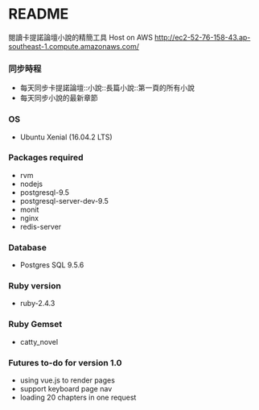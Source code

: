 # README
閱讀卡提諾論壇小說的精簡工具
Host on AWS http://ec2-52-76-158-43.ap-southeast-1.compute.amazonaws.com/

### 同步時程
* 每天同步卡提諾論壇::小說::長篇小說::第一頁的所有小說
* 每天同步小說的最新章節

### OS
* Ubuntu Xenial (16.04.2 LTS)

### Packages required
* rvm
* nodejs
* postgresql-9.5
* postgresql-server-dev-9.5
* monit
* nginx
* redis-server

### Database
* Postgres SQL 9.5.6

### Ruby version
* ruby-2.4.3

### Ruby Gemset
* catty_novel

### Futures to-do for version 1.0
* using vue.js to render pages
* support keyboard page nav
* loading 20 chapters in one request